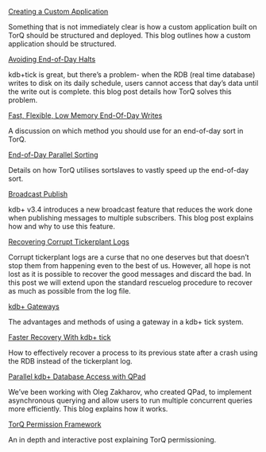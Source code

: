 [ Creating a Custom Application ]( http://www.aquaq.co.uk/q/torq-packaging/ )

Something that is not immediately clear is how a custom application built on TorQ should be structured and deployed. This blog outlines how a custom application should be structured.

[ Avoiding End-of-Day Halts ]( http://www.aquaq.co.uk/q/avoiding-end-of-day-halts-with-torq/ )

kdb+tick is great, but there’s a problem- when the RDB (real time database) writes to disk on its daily schedule, users cannot access that day’s data until the write out is complete. this blog post details how TorQ solves this problem.

[ Fast, Flexible, Low Memory End-Of-Day Writes ]( http://www.aquaq.co.uk/q/optional-write-down-method-added-to-wdb-process-in-torq-2-3/ )

A discussion on which method you should use for an end-of-day sort in TorQ.

[ End-of-Day Parallel Sorting ]( http://www.aquaq.co.uk/q/end-of-day-parallel-sorting-in-torq/ )

Details on how TorQ utilises sortslaves to vastly speed up the end-of-day sort.

[ Broadcast Publish ]( http://www.aquaq.co.uk/q/kdb-3-4-broadcast-publish/ )

kdb+ v3.4 introduces a new broadcast feature that reduces the work done when publishing messages to multiple subscribers. This blog post explains how and why to use this feature.

[ Recovering Corrupt Tickerplant Logs ]( http://www.aquaq.co.uk/q/recovering-corrupt-tickerplant-logs/ )

Corrupt tickerplant logs are a curse that no one deserves but that doesn’t stop them from happening even to the best of us. However, all hope is not lost as it is possible to recover the good messages and discard the bad. In this post we will extend upon the standard rescuelog procedure to recover as much as possible from the log file.

[ kdb+ Gateways ]( http://www.aquaq.co.uk/q/kdb-gateways/ )

The advantages and methods of using a gateway in a kdb+ tick system.

[ Faster Recovery With kdb+ tick ]( http://www.aquaq.co.uk/q/faster-recovery-with-kdb-tick/ )

How to effectively recover a process to its previous state after a crash using the RDB instead of the tickerplant log.

[ Parallel kdb+ Database Access with QPad ]( http://www.aquaq.co.uk/q/parallel-database-access-with-qpad-and-torq-kdb/ )

We’ve been working with Oleg Zakharov, who created QPad, to implement asynchronous querying and allow users to run multiple concurrent queries more efficiently. This blog explains how it works.

[ TorQ Permission Framework ]( http://www.aquaq.co.uk/q/torq-permission-framework/ )

An in depth and interactive post explaining TorQ permissioning.
